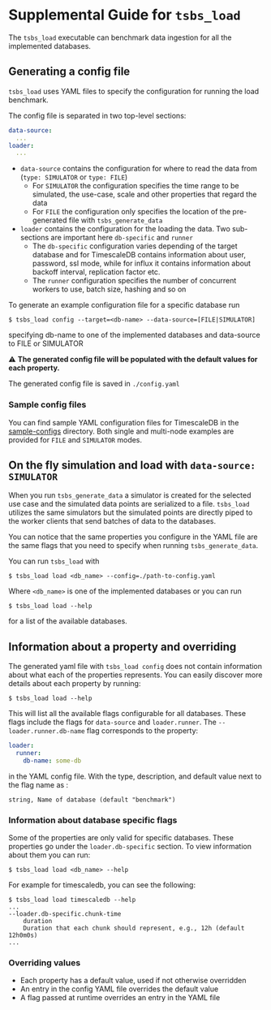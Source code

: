 # Supplemental Guide for `tsbs_load` 

The `tsbs_load` executable can benchmark data ingestion
for all the implemented databases.

## Generating a config file

`tsbs_load` uses YAML files to specify the configuration for 
running the load benchmark.

The config file is separated in two top-level sections:
```yaml
data-source:
  ...
loader: 
  ...
```
* `data-source` contains the configuration for where to 
read the data from (`type: SIMULATOR` or `type: FILE`)
  * For `SIMULATOR` the configuration specifies the time range to be simulated,
  the use-case, scale and other properties that regard the data
  * For `FILE` the configuration only specifies the location of the pre-generated
  file with `tsbs_generate_data`
* `loader` contains the configuration for the loading the data. Two sub-sections are
important here `db-specific` and `runner`
  * The `db-specific` configuration varies depending of the target database
  and for TimescaleDB contains information about user, password, ssl mode, while
  for influx it contains information about backoff interval, replication factor etc.
  * The `runner` configuration specifies the number of concurrent workers to use,
  batch size, hashing and so on
  
To generate an example configuration file for a specific database run
```shell script
$ tsbs_load config --target=<db-name> --data-source=[FILE|SIMULATOR]
```
specifying db-name to one of the implemented databases and data-source to
FILE or SIMULATOR

⚠️ **The generated config file will be populated with the default values for each property.**

The generated config file is saved in `./config.yaml`

### Sample config files

You can find sample YAML configuration files for TimescaleDB in the 
[sample-configs](https://github.com/timescale/tsbs/tree/master/docs/sample-configs) directory. Both single and multi-node examples are provided
for `FILE` and `SIMULATOR` modes.

## On the fly simulation and load with `data-source: SIMULATOR`

When you run `tsbs_generate_data` a simulator is created for 
the selected use case and the simulated data points are serialized
to a file. `tsbs_load` utilizes the same simulators but the 
simulated points are directly piped to the worker clients that send batches
of data to the databases. 

You can notice that the same properties you configure in the YAML file
are the same flags that you need to specify when running `tsbs_generate_data`.

You can run `tsbs_load` with 
```shell script
$ tsbs_load load <db_name> --config=./path-to-config.yaml
```
Where `<db_name>` is one of the implemented databases or you can run 
```shell script
$ tsbs_load load --help
```
for a list of the available databases.

## Information about a property and overriding

The generated yaml file with `tsbs_load config` does not contain
information about what each of the properties represents. You can easily discover
more details about each property by running:
 
```shell script
$ tsbs_load load --help
```
This will list all the available flags configurable for all databases. These flags
include the flags for `data-source` and `loader.runner`. The `--loader.runner.db-name` flag
corresponds to the property:
```yaml
loader:
  runner:
    db-name: some-db
```
in the YAML config file. With the type, description, and default 
value next to the flag name as :

```string, Name of database (default "benchmark")```

### Information about database specific flags

Some of the properties are only valid for specific databases. These 
properties go under the `loader.db-specific` section. To view information
about them you can run:
```shell script
$ tsbs_load load <db_name> --help
```

For example for timescaledb, you can see the following:
```shell script
$ tsbs_load load timescaledb --help
...
--loader.db-specific.chunk-time 
    duration
    Duration that each chunk should represent, e.g., 12h (default 12h0m0s)
...
```

### Overriding values

* Each property has a default value, used if not otherwise overridden
* An entry in the config YAML file overrides the default value
* A flag passed at runtime overrides an entry in the YAML file